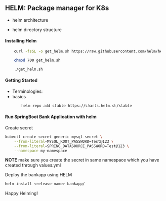 ## HELM: Package manager for K8s

- helm architecture

- helm directory structure

#### Installing Helm

```bash
    curl -fsSL -o get_helm.sh https://raw.githubusercontent.com/helm/helm/main/scripts/get-helm-3

    chmod 700 get_helm.sh

    ./get_helm.sh
```


#### Getting Started

- Terminologies:
- basics
    ```bash
        helm repo add stable https://charts.helm.sh/stable
    ```

#### Run SpringBoot Bank Application with helm

Create secret
```bash
kubectl create secret generic mysql-secret \
    --from-literal=MYSQL_ROOT_PASSWORD=Test@123 \
    --from-literal=SPRING_DATASOURCE_PASSWORD=Test@123 \
    --namespace my-namespace
```
**NOTE** make sure you create the secret in same namespace which you have created through values.yml

Deploy the bankapp using HELM
```bash 
helm install <release-name> bankapp/
```

Happy Helming!


